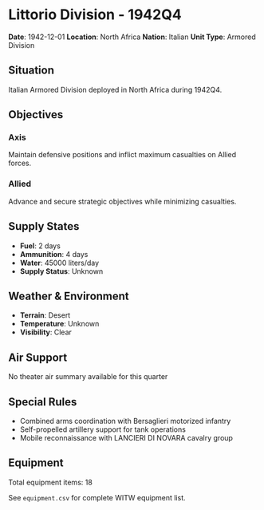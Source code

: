 # Littorio Division - 1942Q4

**Date**: 1942-12-01
**Location**: North Africa
**Nation**: Italian
**Unit Type**: Armored Division

## Situation

Italian Armored Division deployed in North Africa during 1942Q4.

## Objectives

### Axis
Maintain defensive positions and inflict maximum casualties on Allied forces.

### Allied
Advance and secure strategic objectives while minimizing casualties.

## Supply States

- **Fuel**: 2 days
- **Ammunition**: 4 days
- **Water**: 45000 liters/day
- **Supply Status**: Unknown

## Weather & Environment

- **Terrain**: Desert
- **Temperature**: Unknown
- **Visibility**: Clear

## Air Support

No theater air summary available for this quarter

## Special Rules

- Combined arms coordination with Bersaglieri motorized infantry
- Self-propelled artillery support for tank operations
- Mobile reconnaissance with LANCIERI DI NOVARA cavalry group

## Equipment

Total equipment items: 18

See `equipment.csv` for complete WITW equipment list.
